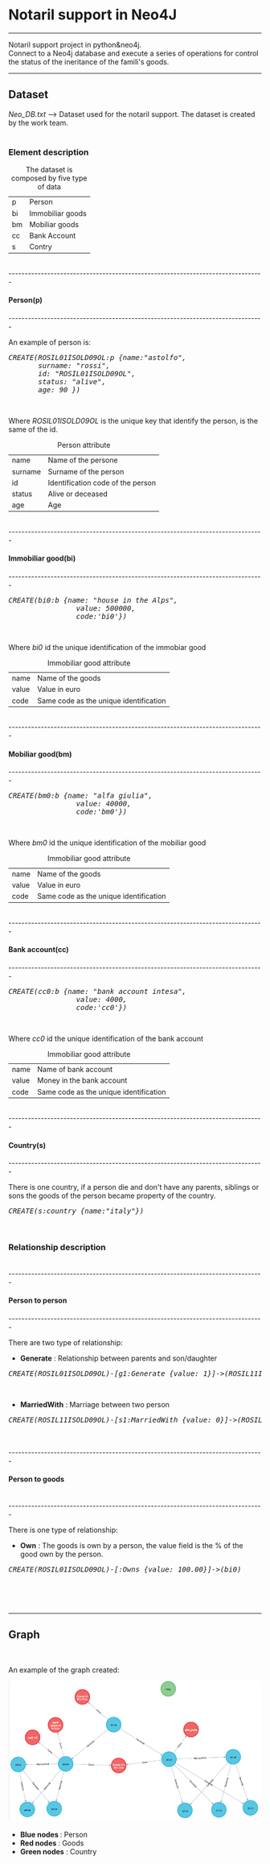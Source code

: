 <!-- ---------------------------------------------------------------------- -->
<h1>Notaril support in Neo4J</h1>
<!-- ---------------------------------------------------------------------- -->
<hr>
<p>
Notaril support project in python&neo4j.<br/>
Connect to a Neo4j database and execute a series of operations for control
the status of the ineritance of the famili's goods.<br/>
</p>
<hr>
<h2>Dataset</h2>
<i>Neo_DB.txt</i> --> Dataset used for the notaril support. The dataset is 
                      created by the work team.<br/><br/>


<h3>Element description</h3>
<table>
<caption>The dataset is composed by five type of data</caption>
<tr><td>p        </td><td>Person            </td></tr>
<tr><td>bi       </td><td>Immobiliar goods </td></tr>
<tr><td>bm       </td><td>Mobiliar goods    </td></tr>
<tr><td>cc       </td><td>Bank Account      </td></tr>
<tr><td>s        </td><td>Contry            </td></tr>
</table>

<br/>
-------------------------------------------------------------------------------
<h4>Person(p)</h4>
-------------------------------------------------------------------------------
<br/>

An example of person is:<br/>

<pre><i>CREATE(ROSIL01ISOLD09OL:p {name:"astolfo",
       surname: "rossi",   
       id: "ROSIL01ISOLD09OL",   
       status: "alive",
       age: 90 })</i></pre><br/>

Where <i>ROSIL01ISOLD09OL</i> is the unique key that identify the person, is the same
of the id.<br/>

<table>
<caption>Person attribute</caption>
<tr><td>name     </td><td>Name of the persone               </td></tr>
<tr><td>surname  </td><td>Surname of the person             </td></tr>
<tr><td>id       </td><td>Identification code of the person </td></tr>
<tr><td>status   </td><td>Alive or deceased                 </td></tr>
<tr><td>age      </td><td>Age                               </td></tr>
</table>
   
<br/>  
-------------------------------------------------------------------------------
<h4>Immobiliar good(bi)</h4>
-------------------------------------------------------------------------------
<br/>

<pre><i>CREATE(bi0:b {name: "house in the Alps",
                value: 500000,
				code:'bi0'})</i></pre><br/>

Where <i>bi0</i> id the unique identification of the immobiar good<br/>

<table>
<caption>Immobiliar good attribute</caption>
<tr><td>name     </td><td>Name of the goods                      </td></tr>
<tr><td>value    </td><td>Value in euro                          </td></tr>
<tr><td>code     </td><td>Same code as the unique identification </td></tr>
</table>

<br/>
-------------------------------------------------------------------------------
<h4>Mobiliar good(bm)</h4>
-------------------------------------------------------------------------------
<br/>

<pre><i>CREATE(bm0:b {name: "alfa giulia",
                value: 40000,
				code:'bm0'})</i></pre><br/>


Where <i>bm0</i> id the unique identification of the mobiliar good<br/>

<table>
<caption>Immobiliar good attribute</caption>
<tr><td>name     </td><td>Name of the goods                      </td></tr>
<tr><td>value    </td><td>Value in euro                          </td></tr>
<tr><td>code     </td><td>Same code as the unique identification </td></tr>
</table>

<br/>
-------------------------------------------------------------------------------
<h4>Bank account(cc)</h4>
-------------------------------------------------------------------------------
<br/>


<pre><i>CREATE(cc0:b {name: "bank account intesa",
                value: 4000,
				code:'cc0'})</i></pre><br/>

Where <i>cc0</i> id the unique identification of the bank account<br/>

<table>
<caption>Immobiliar good attribute</caption>
<tr><td>name     </td><td>Name of bank account                   </td></tr>
<tr><td>value    </td><td>Money in the bank account              </td></tr>
<tr><td>code     </td><td>Same code as the unique identification </td></tr>
</table>

<br/>
-------------------------------------------------------------------------------
<h4>Country(s)</h4>
-------------------------------------------------------------------------------
<br/>

There is one country, if a person die and don't have any parents, siblings or
sons the goods of the person became property of the country.<br/>
<pre><i>CREATE(s:country {name:"italy"})</i></pre><br/>

<!-- ---------------------------------------------------------------------- -->
<h3>Relationship description</h3><br/>
-------------------------------------------------------------------------------
<h4>Person to person</h4>
-------------------------------------------------------------------------------
<br/>

There are two type of relationship:<br/>
<ul>
    <li><b>Generate</b> : Relationship between parents and son/daughter</li>
</ul>

<pre><i>CREATE(ROSIL01ISOLD09OL)-[g1:Generate {value: 1}]->(ROSIL11ISOLD09OL)</i></pre><br/>
<ul>
    <li><b>MarriedWith</b> : Marriage between two person</li>
</ul>

<pre><i>CREATE(ROSIL11ISOLD09OL)-[s1:MarriedWith {value: 0}]->(ROSILA1ISOLD09OL)</i></pre><br/>


<br/>
-------------------------------------------------------------------------------
<h4>Person to goods</h4><br/>
-------------------------------------------------------------------------------
<br/>

There is one type of relationship:<br/>
<ul>
    <li><b>Own</b> : The goods is own by a person, the value field is the % of
                      the good own by the person.</li>
</ul>

<pre><i>CREATE(ROSIL01ISOLD09OL)-[:Owns {value: 100.00}]->(bi0)</i></pre><br/>

<br/>
<br/>
<hr>
<h2>Graph</h2><br/>

An example of the graph created: <br/>
<p><img src = "https://github.com/Bartyxx/Neo4JNotarilSupport/blob/main/img/completeGraph.png"/></p>
<ul>
    <li><b>Blue nodes </b> : Person </li>
    <li><b>Red nodes  </b> : Goods  </li>
    <li><b>Green nodes</b> : Country</li>
</ul>

<br/>